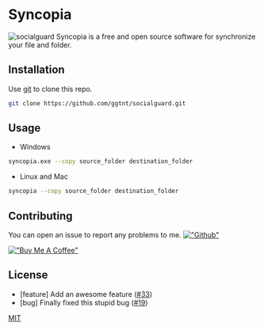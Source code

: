 # Syncopia

![socialguard](https://cdn.discordapp.com/attachments/1086667642158469242/1228056505258086493/Social_Guard.png?ex=662aa7bf&is=661832bf&hm=da3ab9a7cff521eff6836969090069fe8a86a8c90b6d86425ace0feb76dd711c&)
Syncopia is a free and open source software for synchronize your file and folder.
## Installation

Use [git](https://git-scm.com/) to clone this repo.

```bash
git clone https://github.com/ggtnt/socialguard.git
```

## Usage


* Windows

```bash
syncopia.exe --copy source_folder destination_folder
```

* Linux and Mac

```bash
syncopia --copy source_folder destination_folder

```

## Contributing

You can open an issue to report any problems to me.
[!["Github"](https://dcbadge.vercel.app/api/server/vTRqWmADQP)](https://discord.gg/vTRqWmADQP)

[!["Buy Me A Coffee"](https://www.buymeacoffee.com/assets/img/custom_images/orange_img.png)](https://www.buymeacoffee.com/tnt0532)
## License
* [feature] Add an awesome feature ([#33][i33])
* [bug] Finally fixed this stupid bug ([#19][i19])

[i19]: https://github.com/user/repo/issues/19
[i33]: https://github.com/user/repo/issues/33
[MIT](https://choosealicense.com/licenses/mit/)
